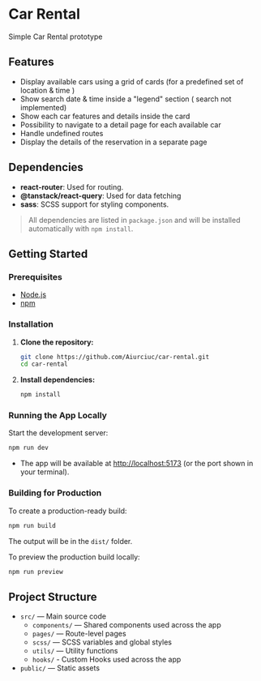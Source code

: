 # Car Rental 

Simple Car Rental prototype
## Features
- Display available cars using a grid of cards (for a predefined set of location & time )
- Show search date & time inside a "legend" section ( search not implemented)
- Show each car features and details inside the card
- Possibility to navigate to a detail page for each available car
- Handle undefined routes
- Display the details of the reservation in a separate page

## Dependencies

- **react-router**: Used for routing.
- **@tanstack/react-query**: Used for data fetching
- **sass**: SCSS support for styling components.

> All dependencies are listed in `package.json` and will be installed automatically with `npm install`.

## Getting Started

### Prerequisites
- [Node.js](https://nodejs.org/) 
- [npm](https://www.npmjs.com/) 
### Installation
1. **Clone the repository:**
   ```sh
   git clone https://github.com/Aiurciuc/car-rental.git
   cd car-rental
   ```
2. **Install dependencies:**
   ```sh
   npm install
   ```

### Running the App Locally
Start the development server:
```sh
npm run dev
```
- The app will be available at [http://localhost:5173](http://localhost:5173) (or the port shown in your terminal).

### Building for Production
To create a production-ready build:
```sh
npm run build
```
The output will be in the `dist/` folder.

To preview the production build locally:
```sh
npm run preview
```

## Project Structure
- `src/` — Main source code
  - `components/` — Shared components used across the app
  - `pages/` — Route-level pages
  - `scss/` — SCSS variables and global styles
  - `utils/` — Utility functions
  - `hooks/` - Custom Hooks used across the app
- `public/` — Static assets


